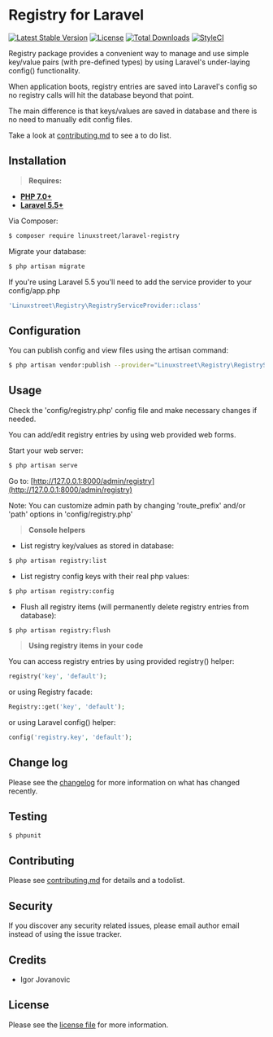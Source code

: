 # Registry for Laravel


[![Latest Stable Version](https://poser.pugx.org/linuxstreet/laravel-registry/v/stable)](https://packagist.org/packages/linuxstreet/laravel-registry)
[![License](https://poser.pugx.org/linuxstreet/laravel-registry/license)](https://packagist.org/packages/linuxstreet/laravel-registry)
[![Total Downloads](https://poser.pugx.org/linuxstreet/laravel-registry/downloads)](https://packagist.org/packages/linuxstreet/laravel-registry)
[![StyleCI](https://github.styleci.io/repos/152642206/shield?branch=master)](https://github.styleci.io/repos/152642206)


Registry package provides a convenient way to manage and use simple key/value pairs (with pre-defined types) by using Laravel's under-laying config() functionality.

When application boots, registry entries are saved into Laravel's config so no registry calls will hit the database beyond that point.

The main difference is that keys/values are saved in database and there is no need to manually edit config files.
 
Take a look at [contributing.md](contributing.md) to see a to do list.


## Installation
> **Requires:**
- **[PHP 7.0+](https://php.net/releases/)**
- **[Laravel 5.5+](https://github.com/laravel/laravel)**

Via Composer:

``` bash
$ composer require linuxstreet/laravel-registry
```
Migrate your database:
```bash
$ php artisan migrate
```

If you're using Laravel 5.5 you'll need to add the service provider to your config/app.php

``` bash
'Linuxstreet\Registry\RegistryServiceProvider::class'
```
## Configuration
You can publish config and view files using the artisan command:
```bash
$ php artisan vendor:publish --provider="Linuxstreet\Registry\RegistryServiceProvider"
```

## Usage
Check the 'config/registry.php' config file and make necessary changes if needed.

You can add/edit registry entries by using web provided web forms. 

Start your web server:
```bash
$ php artisan serve
```

Go to:
[http://127.0.0.1:8000/admin/registry](http://127.0.0.1:8000/admin/registry)

Note: You can customize admin path by changing 'route_prefix' and/or 'path' options in 'config/registry.php'

> **Console helpers**

* List registry key/values as stored in database:
```bash
$ php artisan registry:list
```

* List registry config keys with their real php values:
```bash
$ php artisan registry:config
```

* Flush all registry items (will permanently delete registry entries from database):
```bash
$ php artisan registry:flush
```

> **Using registry items in your code**

You can access registry entries by using provided registry() helper:
```php 
registry('key', 'default');
```
or using Registry facade:
```php
Registry::get('key', 'default');
```
or using Laravel config() helper:

```php
config('registry.key', 'default');
```

## Change log

Please see the [changelog](changelog.md) for more information on what has changed recently.

## Testing

``` bash
$ phpunit
```

## Contributing

Please see [contributing.md](contributing.md) for details and a todolist.

## Security

If you discover any security related issues, please email author email instead of using the issue tracker.

## Credits

- Igor Jovanovic

## License

Please see the [license file](license.md) for more information.
